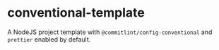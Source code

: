 # conventional-template

A NodeJS project template with `@commitlint/config-conventional` and `prettier` enabled by default.
